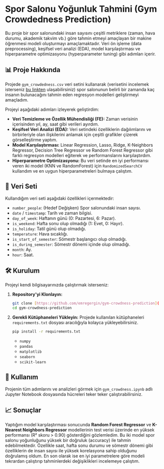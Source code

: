 # Spor Salonu Yoğunluk Tahmini (Gym Crowdedness Prediction)

Bu proje bir spor salonundaki insan sayısını çeşitli metriklere (zaman, hava durumu, akademik takvim vb.) göre tahmin etmeyi amaçlayan bir makine öğrenmesi modeli oluşturmayı amaçlamaktadır. Veri ön işleme (data preprocessing), keşifsel veri analizi (EDA), model karşılaştırması ve hiperparametre optimizasyonu (hyperparameter tuning) gibi adımları içerir.

## 📊 Proje Hakkında

Projede `gym_crowdedness.csv` veri setini kullanarak (verisetini incelemek isterseniz [bu linkten](https://www.kaggle.com/datasets/nsrose7224/crowdedness-at-the-campus-gym) ulaşabilirsiniz) spor salonunun belirli bir zamanda kaç insanın bulunacağını tahmin eden regresyon modelleri geliştirmeyi amaçladım.

Projeyi aşağıdaki adımları izleyerek geliştirdim:
- **Veri Temizleme ve Özellik Mühendisliği (FE):** Zaman verisinin içerisinden yıl, ay, saat gibi verileri ayırdım.
- **Keşifsel Veri Analizi (EDA):** Veri setindeki özelliklerin dağılımlarını ve birbirleriyle olan ilişkilerini anlamak için çeşitli grafikler çizerek görselleştirme yaptım.
- **Model Karşılaştırması:** Linear Regression, Lasso, Ridge, K-Neighbors Regressor, Decision Tree Regressor ve Random Forest Regressor gibi farklı regresyon modelleri eğiterek ve performanslarını karşılaştırdım.
- **Hiperparametre Optimizasyonu:** Bu veri setinde en iyi performansı veren iki model (KNN ve RandomForest) için `RandomizedSearchCV` kullandım ve en uygun hiperparametreleri bulmaya çalıştım.

## 💾 Veri Seti

Kullandığım veri seti aşağıdaki özellikleri içermektedir:
- `number_people`: (Hedef Değişken) Spor salonundaki insan sayısı.
- `date` / `timestamp`: Tarih ve zaman bilgisi.
- `day_of_week`: Haftanın günü (0: Pazartesi, 6: Pazar).
- `is_weekend`: Hafta sonu olup olmadığı (1: Evet, 0: Hayır).
- `is_holiday`: Tatil günü olup olmadığı.
- `temperature`: Hava sıcaklığı.
- `is_start_of_semester`: Sömestr başlangıcı olup olmadığı.
- `is_during_semester`: Sömestr dönemi içinde olup olmadığı.
- `month`: Ay.
- `hour`: Saat.

## 🛠️ Kurulum

Projeyi kendi bilgisayarınızda çalıştırmak isterseniz:

1.  **Repository'yi Klonlayın:**
    ```bash
    git clone [https://github.com/emregergin/gym-crowdness-prediction](https://github.com/emregergin/gym-crowdness-prediction)
    cd gym-crowdness-prediction
    ```

2.  **Gerekli Kütüphaneleri Yükleyin:**
    Projede kullanılan kütüphaneleri `requirements.txt` dosyası aracılığıyla kolayca yükleyebilirsiniz.
    ```bash
    pip install -r requirements.txt
    ```
    - `numpy`
    - `pandas`
    - `matplotlib`
    - `seaborn`
    - `scikit-learn`

## 🚀 Kullanım

Projenin tüm adımlarını ve analizleri görmek için `gym_crowdness.ipynb` adlı Jupyter Notebook dosyasında hücreleri teker teker çalıştırabilirsiniz.

## 📈 Sonuçlar

Yaptığım model karşılaştırması sonucunda **Random Forest Regressor** ve **K-Nearest Neighbors Regressor** modellerinin test verisi üzerinde en yüksek performansı (R² skoru > 0.90) gösterdiğini gözlemledim. Bu iki model spor salonu yoğunluğunu yüksek bir doğruluk (accuracy) ile tahmin edebilmektedir. Özellikle saat, hafta sonu durumu ve sömestr dönemi gibi özelliklerin de insan sayısı ile yüksek korelasyona sahip olduğunu doğrulamış oldum. En son olarak ise en iyi parametrelere göre modeli tekrardan çalıştırıp tahminlerdeki değişiklikleri incelemeye çalıştım.
